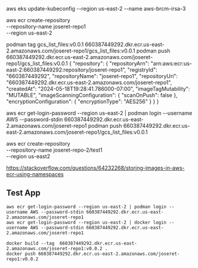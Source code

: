 aws eks update-kubeconfig --region us-east-2 --name aws-brcm-irsa-3

aws ecr create-repository \
    --repository-name joseret-repo1 \
    --region us-east-2

podman tag gcs_list_files:v0.0.1  660387449292.dkr.ecr.us-east-2.amazonaws.com/joseret-repo1/gcs_list_files:v0.0.1 
podman push 660387449292.dkr.ecr.us-east-2.amazonaws.com/joseret-repo1/gcs_list_files:v0.0.1 
{
    "repository": {
        "repositoryArn": "arn:aws:ecr:us-east-2:660387449292:repository/joseret-repo1",
        "registryId": "660387449292",
        "repositoryName": "joseret-repo1",
        "repositoryUri": "660387449292.dkr.ecr.us-east-2.amazonaws.com/joseret-repo1",
        "createdAt": "2024-05-18T19:28:41.786000-07:00",
        "imageTagMutability": "MUTABLE",
        "imageScanningConfiguration": {
            "scanOnPush": false
        },
        "encryptionConfiguration": {
            "encryptionType": "AES256"
        }
    }
}

aws ecr get-login-password --region us-east-2 | podman login --username AWS --password-stdin 660387449292.dkr.ecr.us-east-2.amazonaws.com/joseret-repo1
podman push 660387449292.dkr.ecr.us-east-2.amazonaws.com/joseret-repo1/gcs_list_files:v0.0.1 

aws ecr create-repository \
    --repository-name joseret-repo-2/test1 \
    --region us-east2

https://stackoverflow.com/questions/64232268/storing-images-in-aws-ecr-using-namespaces

## Test App
```
aws ecr get-login-password --region us-east-2 | podman login --username AWS --password-stdin 660387449292.dkr.ecr.us-east-2.amazonaws.com/joseret-repo1
aws ecr get-login-password --region us-east-2 | docker login --username AWS --password-stdin 660387449292.dkr.ecr.us-east-2.amazonaws.com/joseret-repo1
```

```
docker build --tag  660387449292.dkr.ecr.us-east-2.amazonaws.com/joseret-repo1:v0.0.2 .
docker push 660387449292.dkr.ecr.us-east-2.amazonaws.com/joseret-repo1:v0.0.2
```